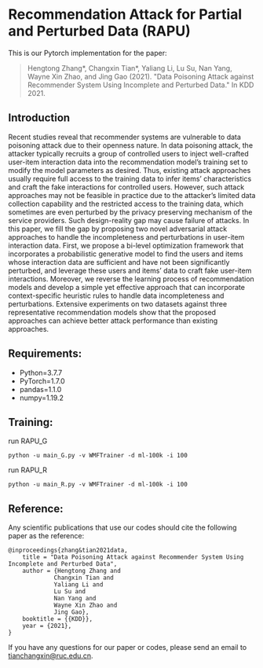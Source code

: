 # Recommendation Attack for Partial and Perturbed Data (RAPU)

This is our Pytorch implementation for the paper:

> Hengtong Zhang*, Changxin Tian*, Yaliang Li, Lu Su, Nan Yang, Wayne Xin Zhao, and Jing Gao (2021). "Data Poisoning Attack against Recommender System Using Incomplete and Perturbed Data." In KDD 2021.

## Introduction
Recent studies reveal that recommender systems are vulnerable to data poisoning attack due to their openness nature. In data poisoning attack, the attacker typically recruits a group of controlled
users to inject well-crafted user-item interaction data into the recommendation model’s training set to modify the model parameters as desired. Thus, existing attack approaches usually require full access to the training data to infer items’ characteristics and craft
the fake interactions for controlled users. However, such attack approaches may not be feasible in practice due to the attacker’s limited data collection capability and the restricted access to the training data, which sometimes are even perturbed by the privacy
preserving mechanism of the service providers. Such design-reality gap may cause failure of attacks. In this paper, we fill the gap by proposing two novel adversarial attack approaches to handle the incompleteness and perturbations in user-item interaction data.
First, we propose a bi-level optimization framework that incorporates a probabilistic generative model to find the users and items whose interaction data are sufficient and have not been significantly perturbed, and leverage these users and items’ data to craft fake
user-item interactions. Moreover, we reverse the learning process of recommendation models and develop a simple yet effective approach that can incorporate context-specific heuristic rules to handle data incompleteness and perturbations. Extensive experiments
on two datasets against three representative recommendation models show that the proposed approaches can achieve better attack performance than existing approaches.

## Requirements:
* Python=3.7.7
* PyTorch=1.7.0
* pandas=1.1.0
* numpy=1.19.2

## Training:
run RAPU_G
```
python -u main_G.py -v WMFTrainer -d ml-100k -i 100
```

run RAPU_R
```
python -u main_R.py -v WMFTrainer -d ml-100k -i 100
```

## Reference:
Any scientific publications that use our codes should cite the following paper as the reference:

 ```
 @inproceedings{zhang&tian2021data,
     title = "Data Poisoning Attack against Recommender System Using Incomplete and Perturbed Data",
     author = {Hengtong Zhang and
     		  Changxin Tian and
     		  Yaliang Li and
     		  Lu Su and
     		  Nan Yang and
     		  Wayne Xin Zhao and
     		  Jing Gao},
     booktitle = {{KDD}},
     year = {2021},
 }
 ```

If you have any questions for our paper or codes, please send an email to tianchangxin@ruc.edu.cn.
